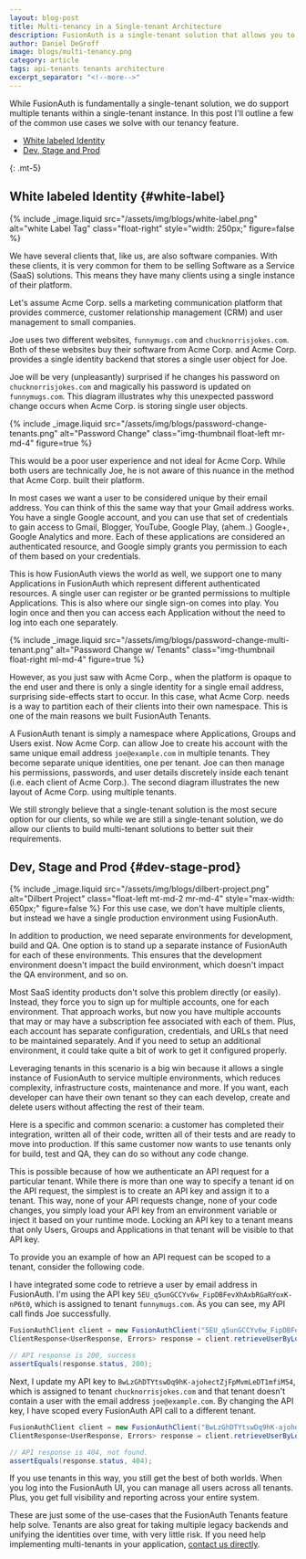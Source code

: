 ```yaml
---
layout: blog-post
title: Multi-tenancy in a Single-tenant Architecture
description: FusionAuth is a single-tenant solution that allows you to control multiple tenants within your instance.
author: Daniel DeGroff
image: blogs/multi-tenancy.png
category: article
tags: api-tenants tenants architecture
excerpt_separator: "<!--more-->"
---
```


While FusionAuth is fundamentally a single-tenant solution, we do support multiple tenants within a single-tenant instance. In this post I'll outline a few of the common use cases we solve with our tenancy feature.

<!--more-->

* [White labeled Identity](#white-label)
* [Dev, Stage and Prod](#dev-stage-prod)

{: .mt-5}


## White labeled Identity        {#white-label}

{% include _image.liquid src="/assets/img/blogs/white-label.png" alt="white Label Tag" class="float-right" style="width: 250px;" figure=false %}

We have several clients that, like us, are also software companies. With these clients, it is very common for them to be selling Software as a Service (SaaS) solutions. This means they have many clients using a single instance of their platform.

Let's assume Acme Corp. sells a marketing communication platform that provides commerce, customer relationship management (CRM) and user management to small companies.  

Joe uses two different websites, `funnymugs.com` and `chucknorrisjokes.com`. Both of these websites buy their software from Acme Corp. and Acme Corp. provides a single identity backend that stores a single user object for Joe.

Joe will be very (unpleasantly) surprised if he changes his password on `chucknorrisjokes.com` and magically his password is updated on `funnymugs.com`. This diagram illustrates why this unexpected password change occurs when Acme Corp. is storing single user objects.

{% include _image.liquid src="/assets/img/blogs/password-change-tenants.png" alt="Password Change" class="img-thumbnail float-left mr-md-4" figure=true %}

This would be a poor user experience and not ideal for Acme Corp. While both users are technically Joe, he is not aware of this nuance in the method that Acme Corp. built their platform.

In most cases we want a user to be considered unique by their email address. You can think of this the same way that your Gmail address works. You have a single Google account, and you can use that set of credentials to gain access to Gmail, Blogger, YouTube, Google Play, (ahem..) Google+, Google Analytics and more. Each of these applications are considered an authenticated resource, and Google simply grants you permission to each of them based on your credentials.

This is how FusionAuth views the world as well, we support one to many Applications in FusionAuth which represent different authenticated resources. A single user can register or be granted permissions to multiple Applications. This is also where our single sign-on comes into play. You login once and then you can access each Application without the need to log into each one separately.  

{% include _image.liquid src="/assets/img/blogs/password-change-multi-tenant.png" alt="Password Change w/ Tenants" class="img-thumbnail float-right ml-md-4" figure=true %}  

However, as you just saw with Acme Corp., when the platform is opaque to the end user and there is only a single identity for a single email address, surprising side-effects start to occur. In this case, what Acme Corp. needs is a way to partition each of their clients into their own namespace. This is one of the main reasons we built FusionAuth Tenants.

A FusionAuth tenant is simply a namespace where Applications, Groups and Users exist. Now Acme Corp. can allow Joe to create his account with the same unique email address `joe@example.com` in multiple tenants. They become separate unique identities, one per tenant. Joe can then manage his permissions, passwords, and user details discretely inside each tenant (i.e. each client of Acme Corp.). The second diagram illustrates the new layout of Acme Corp. using multiple tenants.

We still strongly believe that a single-tenant solution is the most secure option for our clients, so while we are still a single-tenant solution, we do allow our clients to build multi-tenant solutions to better suit their requirements.


## Dev, Stage and Prod      {#dev-stage-prod}

{% include _image.liquid src="/assets/img/blogs/dilbert-project.png" alt="Dilbert Project" class="float-left mt-md-2 mr-md-4" style="max-width: 650px;" figure=false %} For this use case, we don't have multiple clients, but instead we have a single production environment using FusionAuth.

In addition to production, we need separate environments for development, build and QA. One option is to stand up a separate instance of FusionAuth for each of these environments. This ensures that the development environment doesn't impact the build environment, which doesn't impact the QA environment, and so on.

Most SaaS identity products don't solve this problem directly (or easily). Instead, they force you to sign up for multiple accounts, one for each environment. That approach works, but now you have multiple accounts that may or may have a subscription fee associated with each of them. Plus, each account has separate configuration, credentials, and URLs that need to be maintained separately. And if you need to setup an additional environment, it could take quite a bit of work to get it configured properly.

Leveraging tenants in this scenario is a big win because it allows a single instance of FusionAuth to service multiple environments, which reduces complexity, infrastructure costs, maintenance and more. If you want, each developer can have their own tenant so they can each develop, create and delete users without affecting the rest of their team.

Here is a specific and common scenario: a customer has completed their integration, written all of their code, written all of their tests and are ready to move into production. If this same customer now wants to use tenants only for build, test and QA, they can do so without any code change.

This is possible because of how we authenticate an API request for a particular tenant. While there is more than one way to specify a tenant id on the API request, the simplest is to create an API key and assign it to a tenant. This way, none of your API requests change, none of your code changes, you simply load your API key from an environment variable or inject it based on your runtime mode. Locking an API key to a tenant means that only Users, Groups and Applications in that tenant will be visible to that API key.

To provide you an example of how an API request can be scoped to a tenant, consider the following code.

I have integrated some code to retrieve a user by email address in FusionAuth. I'm using the API key `5EU_q5unGCCYv6w_FipDBFevXhAxbRGaRYoxK-nP6t0`, which is assigned to tenant `funnymugs.com`. As you can see, my API call finds Joe successfully.

```java
FusionAuthClient client = new FusionAuthClient("5EU_q5unGCCYv6w_FipDBFevXhAxbRGaRYoxK-nP6t0", "http://localhost:9011");
ClientResponse<UserResponse, Errors> response = client.retrieveUserByLoginId("joe@example.com");

// API response is 200, success
assertEquals(response.status, 200);
```

Next, I update my API key to `BwLzGhDTYtswDq9hK-ajohectZjFpMvmLeDT1mfiM54`, which is assigned to tenant `chucknorrisjokes.com` and that tenant doesn't contain a user with the email address `joe@example.com`. By changing the API key, I have scoped every FusionAuth API call to a different tenant.

```java
FusionAuthClient client = new FusionAuthClient("BwLzGhDTYtswDq9hK-ajohectZjFpMvmLeDT1mfiM54", "http://localhost:9011");
ClientResponse<UserResponse, Errors> response = client.retrieveUserByLoginId("joe@example.com");

// API response is 404, not found.
assertEquals(response.status, 404);
```

If you use tenants in this way, you still get the best of both worlds. When you log into the FusionAuth UI, you can manage all users across all tenants. Plus, you get full visibility and reporting across your entire system.

These are just some of the use-cases that the FusionAuth Tenants feature help solve. Tenants are also great for taking multiple legacy backends and unifying the identities over time, with very little risk. If you need help implementing multi-tenants in your application, [contact us directly](/contact).  
